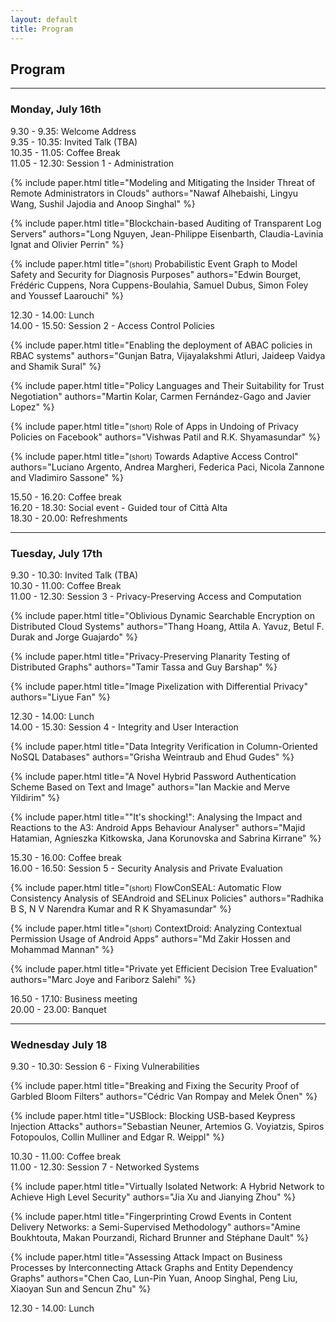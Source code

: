 ```yaml
---
layout: default
title: Program
---
```


## Program

--------------------------------------------------------------------------------

### Monday, July 16th

<dl>

<dt class="program-entry">9.30 - 9.35: Welcome Address</dt>

<dt class="program-entry">9.35 - 10.35: Invited Talk (TBA)</dt>

<dt class="program-entry">10.35 - 11.05: Coffee Break</dt>

<dt class="program-entry">11.05 - 12.30: Session 1 - Administration</dt>

{% include paper.html
  title="Modeling and Mitigating the Insider Threat of Remote Administrators in Clouds"
  authors="Nawaf Alhebaishi, Lingyu Wang, Sushil Jajodia and Anoop Singhal"
%}

{% include paper.html
  title="Blockchain-based Auditing of Transparent Log Servers"
  authors="Long Nguyen, Jean-Philippe Eisenbarth, Claudia-Lavinia Ignat and Olivier Perrin"
%}

{% include paper.html
  title="<small>(short)</small> Probabilistic Event Graph to Model Safety and Security for Diagnosis Purposes"
  authors="Edwin Bourget, Frédéric Cuppens, Nora Cuppens-Boulahia, Samuel Dubus, Simon Foley and Youssef Laarouchi"
%}

<dt class="program-entry">12.30 - 14.00: Lunch</dt>

<dt class="program-entry">14.00 - 15.50: Session 2 - Access Control Policies</dt>

{% include paper.html
  title="Enabling the deployment of ABAC policies in RBAC systems"
  authors="Gunjan Batra, Vijayalakshmi Atluri, Jaideep Vaidya and Shamik Sural"
%}

{% include paper.html
  title="Policy Languages and Their Suitability for Trust Negotiation"
  authors="Martin Kolar, Carmen Fernández-Gago and Javier Lopez"
%}

{% include paper.html
  title="<small>(short)</small> Role of Apps in Undoing of Privacy Policies on Facebook"
  authors="Vishwas Patil and R.K. Shyamasundar"
%}

{% include paper.html
  title="<small>(short)</small> Towards Adaptive Access Control"
  authors="Luciano Argento, Andrea Margheri, Federica Paci, Nicola Zannone and Vladimiro Sassone"
%}

<dt class="program-entry">15.50 - 16.20: Coffee break</dt>

<dt class="program-entry">16.20 - 18.30: Social event - Guided tour of Città Alta</dt>

<dt class="program-entry">18.30 - 20.00: Refreshments</dt>

</dl>

--------------------------------------------------------------------------------

### Tuesday, July 17th

<dl>

<dt class="program-entry">9.30 - 10.30: Invited Talk (TBA)</dt>

<dt class="program-entry">10.30 - 11.00: Coffee Break</dt>

<dt class="program-entry">11.00 - 12.30: Session 3 - Privacy-Preserving Access and Computation</dt>

{% include paper.html
  title="Oblivious Dynamic Searchable Encryption on Distributed Cloud Systems"
  authors="Thang Hoang, Attila A. Yavuz, Betul F. Durak and Jorge Guajardo"
%}

{% include paper.html
  title="Privacy-Preserving Planarity Testing of Distributed Graphs"
  authors="Tamir Tassa and Guy Barshap"
%}

{% include paper.html
  title="Image Pixelization with Differential Privacy"
  authors="Liyue Fan"
%}

<dt class="program-entry">12.30 - 14.00: Lunch</dt>

<dt class="program-entry">14.00 - 15.30: Session 4 - Integrity and User Interaction</dt>

{% include paper.html
  title="Data Integrity Verification in Column-Oriented NoSQL Databases"
  authors="Grisha Weintraub and Ehud Gudes"
%}

{% include paper.html
  title="A Novel Hybrid Password Authentication Scheme Based on Text and Image"
  authors="Ian Mackie and Merve Yildirim"
%}

{% include paper.html
  title="\"It's shocking!\": Analysing the Impact and Reactions to the A3: Android Apps Behaviour Analyser"
  authors="Majid Hatamian, Agnieszka Kitkowska, Jana Korunovska and Sabrina Kirrane"
%}

<dt class="program-entry">15.30 - 16.00: Coffee break</dt>

<dt class="program-entry">16.00 - 16.50: Session 5 - Security Analysis and Private Evaluation</dt>

{% include paper.html
  title="<small>(short)</small> FlowConSEAL: Automatic Flow Consistency Analysis of SEAndroid and SELinux Policies"
  authors="Radhika B S, N V Narendra Kumar and R K Shyamasundar"
%}

{% include paper.html
  title="<small>(short)</small> ContextDroid: Analyzing Contextual Permission Usage of Android Apps"
  authors="Md Zakir Hossen and Mohammad Mannan"
%}

{% include paper.html
  title="Private yet Efficient Decision Tree Evaluation"
  authors="Marc Joye and Fariborz Salehi"
%}

<dt class="program-entry">16.50 - 17.10: Business meeting</dt>

<dt class="program-entry">20.00 - 23.00: Banquet</dt>

</dl>

--------------------------------------------------------------------------------

### Wednesday July 18

<dl>

<dt class="program-entry">9.30 - 10.30: Session 6 - Fixing Vulnerabilities</dt>

{% include paper.html
  title="Breaking and Fixing the Security Proof of Garbled Bloom Filters"
  authors="Cédric Van Rompay and Melek Önen"
%}

{% include paper.html
  title="USBlock: Blocking USB-based Keypress Injection Attacks"
  authors="Sebastian Neuner, Artemios G. Voyiatzis, Spiros Fotopoulos, Collin Mulliner and Edgar R. Weippl"
%}

<dt class="program-entry">10.30 - 11.00: Coffee break</dt>

<dt class="program-entry">11.00 - 12.30: Session 7 - Networked Systems</dt>

{% include paper.html
  title="Virtually Isolated Network: A Hybrid Network to Achieve High Level Security"
  authors="Jia Xu and Jianying Zhou"
%}

{% include paper.html
  title="Fingerprinting Crowd Events in Content Delivery Networks: a Semi-Supervised Methodology"
  authors="Amine Boukhtouta, Makan Pourzandi, Richard Brunner and Stéphane Dault"
%}

{% include paper.html
  title="Assessing Attack Impact on Business Processes by Interconnecting Attack Graphs and Entity Dependency Graphs"
  authors="Chen Cao, Lun-Pin Yuan, Anoop Singhal, Peng Liu, Xiaoyan Sun and Sencun Zhu"
%}

<dt class="program-entry">12.30 - 14.00: Lunch</dt>

</dl>
